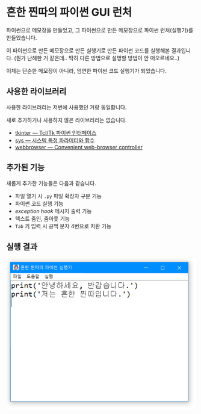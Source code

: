 
# 흔한 찐따의 파이썬 GUI 런처
파이썬으로 메모장을 만들었고, 그 파이썬으로 만든 메모장으로 파이썬 런처(실행기)를 만들었습니다.

이 파이썬으로 만든 메모장으로 만든 실행기로 만든 파이썬 코드를 실행해본 결과입니다.
(뭔가 난해한 거 같은데.. 딱히 다른 방법으로 설명할 방법이 안 떠오르네요..)

이제는 단순한 메모장이 아니라, 엄연한 파이썬 코드 실행기가 되었습니다.

## 사용한 라이브러리
사용한 라이브러리는 저번에 사용했던 거랑 동일합니다.

새로 추가하거나 사용하지 않은 라이브러리는 없습니다.

- [tkinter — Tcl/Tk 파이썬 인터페이스](https://docs.python.org/ko/3/library/tkinter.html)
- [sys — 시스템 특정 파라미터와 함수](https://docs.python.org/ko/3/library/sys.html)
- [webbrowser — Convenient web-browser controller](https://docs.python.org/ko/3/library/webbrowser.html)

## 추가된 기능
새롭게 추가한 기능들은 다음과 같습니다.
- 파일 열기 시 `.py` 파일 확장자 구분 기능
- 파이썬 코드 실행 기능
- *exception hook* 메시지 출력 기능
- 텍스트 줌인, 줌아웃 기능
- `Tab` 키 입력 시 공백 문자 4번으로 치환 기능

## 실행 결과
![실행 결과](https://raw.githubusercontent.com/iam-jjintta/python-tutorial/main/projects/simple-python-launcher/images/2.png)

